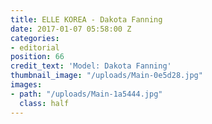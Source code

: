 ```yaml
---
title: ELLE KOREA - Dakota Fanning
date: 2017-01-07 05:58:00 Z
categories:
- editorial
position: 66
credit_text: 'Model: Dakota Fanning'
thumbnail_image: "/uploads/Main-0e5d28.jpg"
images:
- path: "/uploads/Main-1a5444.jpg"
  class: half
---
```


